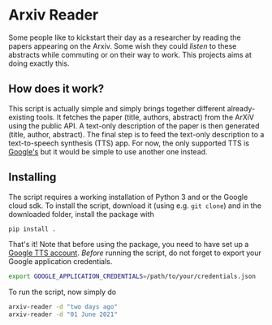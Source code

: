 # Arxiv Reader

Some people like to kickstart their day as a researcher by reading the papers appearing on the Arxiv.
Some wish they could _listen_ to these abstracts while commuting or on their way to work.
This projects aims at doing exactly this.

## How does it work?

This script is actually simple and simply brings together different already-existing tools.
It fetches the paper (title, authors, abstract) from the ArXiV using the public API.
A text-only description of the paper is then generated (title, author, abstract).
The final step is to feed the text-only description to a text-to-speech synthesis (TTS) app.
For now, the only supported TTS is [Google's](https://cloud.google.com/text-to-speech) but it would be simple to use another one instead.

## Installing

The script requires a working installation of Python 3 and or the Google cloud sdk.
To install the script, download it (using e.g. `git clone`) and in the downloaded folder, install the package with
```bash
pip install .
```
That's it!
Note that before using the package, you need to have set up a [Google TTS account](https://cloud.google.com/text-to-speech/docs/quickstart-protocol).
*Before* running the script, do not forget to export your Google application credentials.
```bash
export GOOGLE_APPLICATION_CREDENTIALS=/path/to/your/credentials.json
```

To run the script, now simply do
```bash
arxiv-reader -d "two days ago"
arxiv-reader -d "01 June 2021"
```
